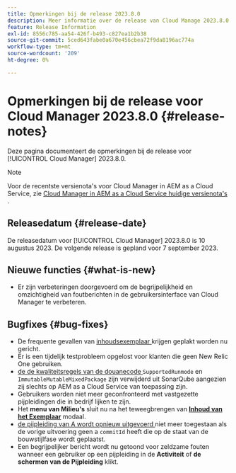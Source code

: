 ```yaml
---
title: Opmerkingen bij de release 2023.8.0
description: Meer informatie over de release van Cloud Manage 2023.8.0.
feature: Release Information
exl-id: 8556c785-aa54-426f-b493-c827ea1b2b38
source-git-commit: 5ced643fabe0a670e456cbea72f9da8196ac774a
workflow-type: tm+mt
source-wordcount: '209'
ht-degree: 0%

---
```


# Opmerkingen bij de release voor Cloud Manager 2023.8.0 {#release-notes}

Deze pagina documenteert de opmerkingen bij de release voor [!UICONTROL Cloud Manager] 2023.8.0.

>[!NOTE]
>
>Voor de recentste versienota&#39;s voor Cloud Manager in AEM as a Cloud Service, zie [ Cloud Manager in AEM as a Cloud Service huidige versienota&#39;s ](https://experienceleague.adobe.com/en/docs/experience-manager-cloud-service/content/release-notes/cloud-manager/current).

## Releasedatum {#release-date}

De releasedatum voor [!UICONTROL Cloud Manager] 2023.8.0 is 10 augustus 2023. De volgende release is gepland voor 7 september 2023.

## Nieuwe functies {#what-is-new}

* Er zijn verbeteringen doorgevoerd om de begrijpelijkheid en omzichtigheid van foutberichten in de gebruikersinterface van Cloud Manager te verbeteren.

## Bugfixes {#bug-fixes}

* De frequente gevallen van [ inhoudsexemplaar ](/help/using/content-copy.md) krijgen geplakt worden nu gericht.
* Er is een tijdelijk testprobleem opgelost voor klanten die geen New Relic One gebruiken.
* [ de de kwaliteitsregels van de douanecode ](/help/using/custom-code-quality-rules.md) `SupportedRunmode` en `ImmutableMutableMixedPackage` zijn verwijderd uit SonarQube aangezien zij slechts op AEM as a Cloud Service van toepassing zijn.
* Gebruikers worden niet meer geconfronteerd met vastgezette pijpleidingen die in bedrijf lijken te zijn.
* Het **menu van Milieu&#39;s** sluit nu na het teweegbrengen van **[Inhoud van het Exemplaar](/help/using/content-copy.md)** modaal.
* [ de pijpleiding van A wordt opnieuw uitgevoerd ](/help/using/code-deployment.md#reexecute-deployment) niet meer toegestaan als de vorige uitvoering geen a `commitId` heeft die op de staat van de bouwstijlfase wordt geplaatst.
* Een begrijpelijker bericht wordt nu getoond voor zeldzame fouten wanneer een gebruiker op een pijpleiding in de **Activiteit** of **de schermen van de Pijpleiding** klikt.
